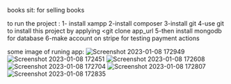 books sit: for selling books

to run the project :
1- install xampp
2-install composer
3-install git
4-use git to install this project by applying <git clone app_url
5-then install mongodb for database
6-make account on stripe for testing payment actions



some image of runing app:
![Screenshot 2023-01-08 172949](https://user-images.githubusercontent.com/86072219/211205543-290cf5e7-e7d3-455c-9fae-2f8c2ae3770c.png)
![Screenshot 2023-01-08 172451](https://user-images.githubusercontent.com/86072219/211205553-c5d14e26-f529-4f70-ad8f-f192db7c09f6.png)
![Screenshot 2023-01-08 172608](https://user-images.githubusercontent.com/86072219/211205557-9bf4ea92-8b9e-4361-b432-8025ddf91988.png)
![Screenshot 2023-01-08 172704](https://user-images.githubusercontent.com/86072219/211205558-c8b962d0-20ce-4352-9c51-1b910d8f8654.png)
![Screenshot 2023-01-08 172807](https://user-images.githubusercontent.com/86072219/211205560-d1eaa069-469c-440c-8321-f3ee757e2bc6.png)
![Screenshot 2023-01-08 172835](https://user-images.githubusercontent.com/86072219/211205562-bf6438d9-57c6-473e-bf53-bb717a2194c2.png)
